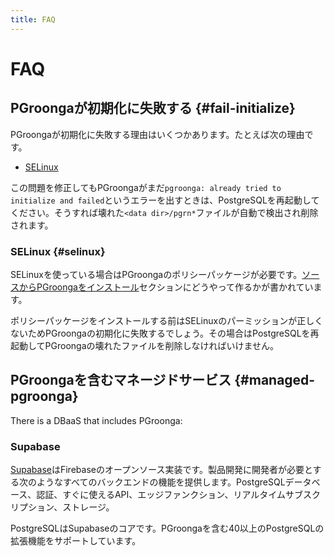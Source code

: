 ```yaml
---
title: FAQ
---
```


# FAQ

## PGroongaが初期化に失敗する {#fail-initialize}

PGroongaが初期化に失敗する理由はいくつかあります。たとえば次の理由です。

  * [SELinux](#selinux)

この問題を修正してもPGroongaがまだ`pgroonga: already tried to initialize and failed`というエラーを出すときは、PostgreSQLを再起動してください。そうすれば壊れた`<data dir>/pgrn*`ファイルが自動で検出され削除されます。

### SELinux {#selinux}

SELinuxを使っている場合はPGroongaのポリシーパッケージが必要です。[ソースからPGroongaをインストール](../install/source.html)セクションにどうやって作るかが書かれています。

ポリシーパッケージをインストールする前はSELinuxのパーミッションが正しくないためPGroongaの初期化に失敗するでしょう。その場合はPostgreSQLを再起動してPGroongaの壊れたファイルを削除しなければいけません。


## PGroongaを含むマネージドサービス {#managed-pgroonga}

There is a DBaaS that includes PGroonga:

### Supabase

[Supabase](https://supabase.com/)はFirebaseのオープンソース実装です。製品開発に開発者が必要とする次のようなすべてのバックエンドの機能を提供します。PostgreSQLデータベース、認証、すぐに使えるAPI、エッジファンクション、リアルタイムサブスクリプション、ストレージ。

PostgreSQLはSupabaseのコアです。PGroongaを含む40以上のPostgreSQLの拡張機能をサポートしています。
